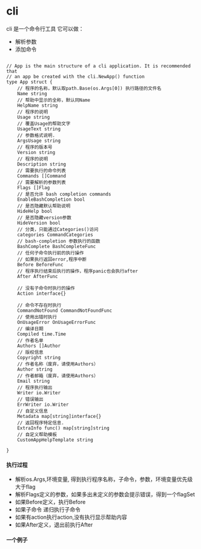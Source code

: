 # cli
cli 是一个命令行工具
它可以做：
 - 解析参数
 - 添加命令

```

// App is the main structure of a cli application. It is recommended that
// an app be created with the cli.NewApp() function
type App struct {
	// 程序的名称，默认取path.Base(os.Args[0]) 执行路径的文件名
	Name string
	// 帮助中显示的全称，默认同Name
	HelpName string
	// 程序的说明
	Usage string
	// 覆盖Usage的帮助文字
	UsageText string
	// 参数格式说明.
	ArgsUsage string
	// 程序的版本号
	Version string
	// 程序的说明
	Description string
	// 需要执行的命令列表
	Commands []Command
	// 需要解析的参数列表
	Flags []Flag
	// 是否允许 bash completion commands
	EnableBashCompletion bool
	// 是否隐藏默认帮助说明
	HideHelp bool
	// 是否隐藏version参数
	HideVersion bool
	// 分类，只能通过Categories()访问
	categories CommandCategories
	// bash-completion 参数执行的函数
	BashComplete BashCompleteFunc
	// 任何子命令执行前的执行操作
	// 如果执行返回error,程序中断
	Before BeforeFunc
	// 程序执行结束后执行的操作，程序panic也会执行after
	After AfterFunc

	// 没有子命令时执行的操作
	Action interface{}

	// 命令不存在时执行
	CommandNotFound CommandNotFoundFunc
	// 使用出错时执行
	OnUsageError OnUsageErrorFunc
	// 编译日期
	Compiled time.Time
	// 作者名单
	Authors []Author
	// 版权信息
	Copyright string
	// 作者名称（废弃，请使用Authors）
	Author string
	// 作者邮箱（废弃，请使用Authors）
	Email string
	// 程序执行输出
	Writer io.Writer
	// 错误输出
	ErrWriter io.Writer
	// 自定义信息
	Metadata map[string]interface{}
	// 返回程序特定信息.
	ExtraInfo func() map[string]string
	// 自定义帮助模板
	CustomAppHelpTemplate string

}
```


#### 执行过程

- 解析os.Args,环境变量, 得到执行程序名称，子命令，参数，环境变量优先级大于flag
- 解析Flags定义的参数，如果多出未定义的参数会提示错误，得到一个flagSet
- 如果Before定义，执行Before
- 如果子命令 递归执行子命令
- 如果有action执行action,没有执行显示帮助内容
- 如果After定义，退出前执行After

#### 一个例子
 